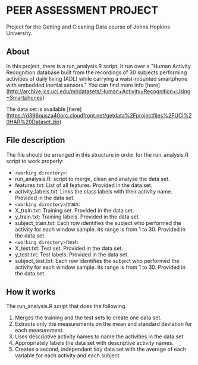 # PEER ASSESSMENT PROJECT #
Project for the Getting and Cleaning Data course of Johns Hopkins University.

## About ##
In this project, there is a run_analysis.R script. It run over a "Human Activity Recognition database built from the recordings of 30 subjects performing activities of daily living (ADL) while carrying a waist-mounted smartphone with embedded inertial sensors." You can find more info [here] (http://archive.ics.uci.edu/ml/datasets/Human+Activity+Recognition+Using+Smartphones)

The data set is available [here] (https://d396qusza40orc.cloudfront.net/getdata%2Fprojectfiles%2FUCI%20HAR%20Dataset.zip)

## File description ##
The file should be arranged in this structure in order for the run_analysis.R script to work properly:
* ``<working directory>``:
 * run_analysis.R: script to merge, clean and analyse the data set.
 * features.txt: List of all features. Provided in the data set.
 * activity_labels.txt: Links the class labels with their activity name. Provided in the data set.
* ``<working directory>``/train: 
 * X_train.txt: Training set. Provided in the data set.
 * y_train.txt: Training labels. Provided in the data set.
 * subject_train.txt: Each row identifies the subject who performed the activity for each window sample. Its range is from 1 to 30. Provided in the data set.
* ``<working directory>``/test: 
 * X_test.txt: Test set. Provided in the data set.
 * y_test.txt: Test labels. Provided in the data set.
 * subject_test.txt: Each row identifies the subject who performed the activity for each window sample. Its range is from 1 to 30. Provided in the data set.

## How it works ##
The run_analysis.R script that does the following. 
1. Merges the training and the test sets to create one data set.
2. Extracts only the measurements on the mean and standard deviation for each measurement. 
3. Uses descriptive activity names to name the activities in the data set
4. Appropriately labels the data set with descriptive activity names. 
5. Creates a second, independent tidy data set with the average of each variable for each activity and each subject. 
